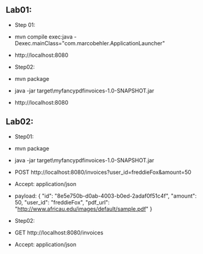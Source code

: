 ## Lab01:

* Step 01:
* mvn compile exec:java -Dexec.mainClass="com.marcobehler.ApplicationLauncher"
* http://localhost:8080

* Step02:
* mvn package
* java -jar target\myfancypdfinvoices-1.0-SNAPSHOT.jar
* http://localhost:8080

## Lab02:

* Step01:
* mvn package
* java -jar target\myfancypdfinvoices-1.0-SNAPSHOT.jar
* POST http://localhost:8080/invoices?user_id=freddieFox&amount=50
* Accept: application/json
* payload:
  {
  "id": "8e5e750b-d0ab-4003-b0ed-2adaf0f51c4f",
  "amount": 50,
  "user_id": "freddieFox",
  "pdf_url": "http://www.africau.edu/images/default/sample.pdf"
  }

* Step02:
* GET http://localhost:8080/invoices
* Accept: application/json